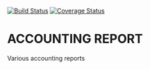[![Build Status](https://travis-ci.org/open-synergy/opnsynid-accounting-report.svg?branch=8.0)](https://travis-ci.org/open-synergy/opnsynid-accounting-report)
[![Coverage Status](https://coveralls.io/repos/open-synergy/opnsynid-accounting-report/badge.svg?branch=8.0&service=github)](https://coveralls.io/github/open-synergy/opnsynid-accounting-report?branch=8.0)

# ACCOUNTING REPORT

Various accounting reports
